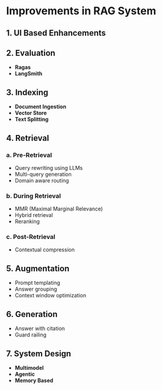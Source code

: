 # Improvements in RAG System

## 1. UI Based Enhancements

## 2. Evaluation
- **Ragas**
- **LangSmith**

## 3. Indexing
- **Document Ingestion**
- **Vector Store**
- **Text Splitting**

## 4. Retrieval

### a. Pre-Retrieval
- Query rewriting using LLMs
- Multi-query generation
- Domain aware routing

### b. During Retrieval
- MMR (Maximal Marginal Relevance)
- Hybrid retrieval
- Reranking

### c. Post-Retrieval
- Contextual compression

## 5. Augmentation
- Prompt templating
- Answer grouping
- Context window optimization

## 6. Generation
- Answer with citation
- Guard railing

## 7. System Design
- **Multimodel**
- **Agentic**
- **Memory Based**